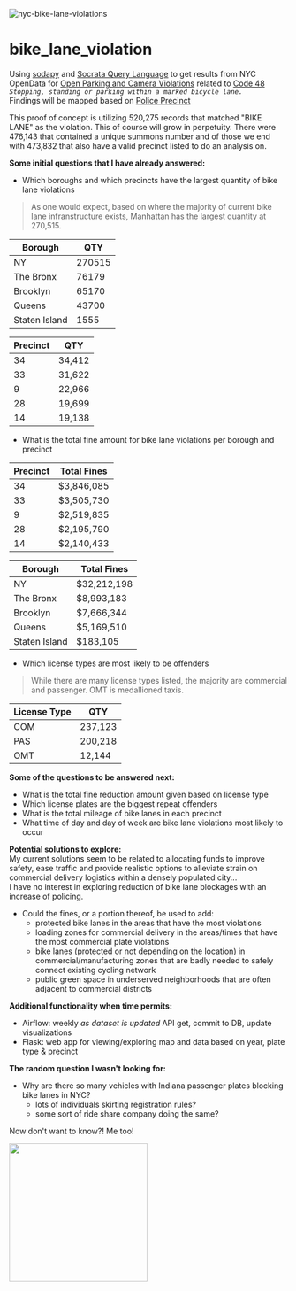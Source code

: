 
![nyc-bike-lane-violations](https://user-images.githubusercontent.com/15967377/218378242-88826ef1-7c3d-4351-ba8e-9bdd9a79722b.png)

# bike_lane_violation
Using [sodapy](https://github.com/xmunoz/sodapy) and [Socrata Query Language](https://dev.socrata.com/docs/queries/) to get results from NYC OpenData for [Open Parking and Camera Violations](https://data.cityofnewyork.us/City-Government/Open-Parking-and-Camera-Violations/nc67-uf89) related to [Code 48](https://www.nyc.gov/site/finance/vehicles/services-violation-codes.page)
<i>`Stopping, standing or parking within a marked bicycle lane.`</i><br>
Findings will be mapped based on [Police Precinct](https://data.cityofnewyork.us/Public-Safety/Police-Precincts/78dh-3ptz)<br>

This proof of concept is utilizing 520,275 records that matched "BIKE LANE" as the violation. This of course will grow in perpetuity.
There were 476,143 that contained a unique summons number and of those we end with 473,832 that also have a valid precinct listed to do an analysis on. 

<b>Some initial questions that I have already answered:</b>

- Which boroughs and which precincts have the largest quantity of bike lane violations<br>
> As one would expect, based on where the majority of current bike lane infranstructure exists, Manhattan has the largest quantity at 270,515. 

| Borough  | QTY |
| ------------- | ------------- |
| NY   | 270515 |
| The Bronx  | 76179  |
| Brooklyn   | 65170 |
| Queens  | 43700 |
| Staten Island  | 1555|

| Precinct  | QTY |
| ------------- | ------------- |
|34     |34,412|
|33     |31,622|
|9      |22,966|
|28     |19,699|
|14     |19,138|
      
- What is the total fine amount for bike lane violations per borough and precinct<br>

| Precinct  | Total Fines |
| ------------- | ------------- |
|34     |$3,846,085|
|33     |$3,505,730|
|9      |$2,519,835|
|28     |$2,195,790|
|14     |$2,140,433|

| Borough  | Total Fines |
| ------------- | ------------- |
| NY   | $32,212,198 |
| The Bronx  | $8,993,183  |
| Brooklyn   | $7,666,344 |
| Queens  | $5,169,510 |
| Staten Island  | $183,105|

- Which license types are most likely to be offenders<br>
> While there are many license types listed, the majority are commercial and passenger. OMT is medallioned taxis.

| License Type  | QTY |
| ------------- | ------------- |
|COM |   237,123|
|PAS    |200,218|
| OMT     |  12,144  |

<b>Some of the questions to be answered next:</b>
- What is the total fine reduction amount given based on license type<br>
- Which license plates are the biggest repeat offenders<br>
- What is the total mileage of bike lanes in each precinct<br>
- What time of day and day of week are bike lane violations most likely to occur<br>

<b>Potential solutions to explore:</b><br>
My current solutions seem to be related to allocating funds to improve safety, ease traffic and provide realistic options to alleviate strain on commercial delivery logistics within a densely populated city...<br>
I have no interest in exploring reduction of bike lane blockages with an increase of policing.
  - Could the fines, or a portion thereof, be used to add:
    - protected bike lanes in the areas that have the most violations<br>
    - loading zones for commercial delivery in the areas/times that have the most commercial plate violations<br>
    - bike lanes (protected or not depending on the location) in commercial/manufacturing zones that are badly needed to safely connect existing cycling network<br>
    - public green space in underserved neighborhoods that are often adjacent to commercial districts<br>

<b>Additional functionality when time permits:</b>
- Airflow: weekly <i>as dataset is updated</i> API get, commit to DB, update visualizations
- Flask: web app for viewing/exploring map and data based on year, plate type & precinct

<b>The random question I wasn't looking for:</b>
- Why are there so many vehicles with Indiana passenger plates blocking bike lanes in NYC? 
  - lots of individuals skirting registration rules?
  - some sort of ride share company doing the same?

Now don't want to know?! Me too!

<img src="https://user-images.githubusercontent.com/15967377/218372588-ade79462-53bb-4f4c-88e1-c65212438589.JPG" width="250">



